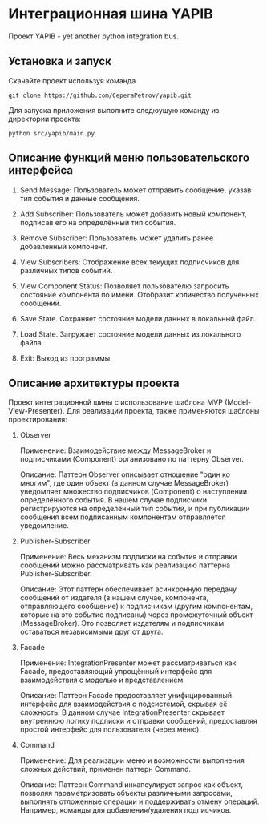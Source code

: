 # Интеграционная шина YAPIB
Проект YAPIB - yet another python integration bus.
## Установка и запуск
Скачайте проект используя команда
```
git clone https://github.com/CeperaPetrov/yapib.git
```

Для запуска приложения выполните следюущую команду из директории проекта:
```
python src/yapib/main.py
```

## Описание функций меню пользовательского интерфейса

1. Send Message: Пользователь может отправить сообщение, указав тип события и данные сообщения.

2. Add Subscriber: Пользователь может добавить новый компонент, подписав его на определённый тип события.

3. Remove Subscriber: Пользователь может удалить ранее добавленный компонент.

4. View Subscribers: Отображение всех текущих подписчиков для различных типов событий.

5. View Component Status: Позволяет пользователю запросить состояние компонента по имени. Отобразит количество полученных сообщений.

6. Save State. Сохраняет состояние модели данных в локальный файл.

7. Load State. Загружает состояние модели данных из локального файла.

8. Exit: Выход из программы.


## Описание архитектуры проекта
Проект интеграционной шины с использование шаблона MVP (Model-View-Presenter).
Для реализации проекта, также применяются шаблоны проектирования:

1. Observer

    Применение: Взаимодействие между MessageBroker и подписчиками (Component) организовано по паттерну Observer.
   
    Описание: Паттерн Observer описывает отношение "один ко многим", где один объект (в данном случае MessageBroker) уведомляет множество подписчиков (Component) о наступлении определённого события. В нашем случае подписчики регистрируются на определённый тип событий, и при публикации сообщения всем подписанным компонентам отправляется уведомление.

2. Publisher-Subscriber

    Применение: Весь механизм подписки на события и отправки сообщений можно рассматривать как реализацию паттерна Publisher-Subscriber.
   
    Описание: Этот паттерн обеспечивает асинхронную передачу сообщений от издателя (в нашем случае, компонента, отправляющего сообщение) к подписчикам (другим компонентам, которые на это событие подписаны) через промежуточный объект (MessageBroker). Это позволяет издателям и подписчикам оставаться независимыми друг от друга.

3. Facade

    Применение: IntegrationPresenter может рассматриваться как Facade, предоставляющий упрощённый интерфейс для взаимодействия с моделью и представлением.
   
    Описание: Паттерн Facade предоставляет унифицированный интерфейс для взаимодействия с подсистемой, скрывая её сложность. В данном случае IntegrationPresenter скрывает внутреннюю логику подписки и отправки сообщений, предоставляя простой интерфейс для пользователя (через меню).

4. Command

    Применение: Для реализации меню и возможности выполнения сложных действий, применен паттерн Command.
    
    Описание: Паттерн Command инкапсулирует запрос как объект, позволяя параметризовать объекты различными запросами, выполнять отложенные операции и поддерживать отмену операций. Например, команды для добавления/удаления подписчиков.